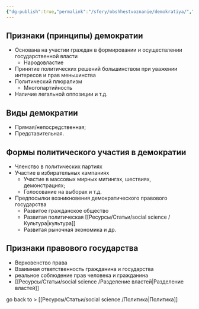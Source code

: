 ```yaml
---
{"dg-publish":true,"permalink":"/sfery/obshhestvoznanie/demokratiya/","tags":["История"]}
---
```


## Признаки (принципы) демократии 
- Основана на участии граждан в формировании и осуществлении государственной власти
	- Народовластие
- Принятие политических решений большинством при уважении интересов и прав меньшинства
- Политический плюрализм
	- Многопартийность
- Наличие легальной оппозиции и т.д.
## Виды демократии 
- Прямая/непосредственная; 
- Представительная.
## Формы политического участия в демократии 
- Членство в политических партиях
- Участие в избирательных кампаниях
	- Участие в массовых мирных митингах, шествиях, демонстрациях; 
	- Голосование на выборах и т.д. 
- Предпосылки возникновения демократического правового государства 
	- Развитое гражданское общество
	- Развитая политическая [[Ресурсы/Статьи/social science /Культура\|культура]]
	- Развитая рыночная экономика и др. 
## Признаки правового государства 
- Верховенство права
- Взаимная ответственность гражданина и государства 
- реальное соблюдение прав человека и гражданина 
- [[Ресурсы/Статьи/social science /Разделение властей\|Разделение властей]] 

go back to > [[Ресурсы/Статьи/social science /Политика\|Политика]]

